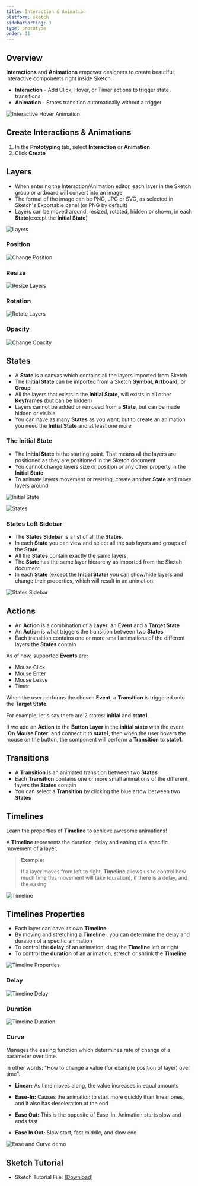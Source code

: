 ```yaml
---
title: Interaction & Animation
platform: sketch
sidebarSorting: 3
type: prototype
order: 11
---
```

## Overview

**Interactions** and **Animations** empower designers to create beautiful, interactive components right inside Sketch. 

- **Interaction** - Add Click, Hover, or  Timer actions to trigger state transitions
- **Animation** -  States transition automatically without a trigger

![Interactive Hover Animation](https://s3.amazonaws.com/animaapp/docs/sketch/Timeline%20%E2%80%93%20buy%20now%20button.gif)

## Create Interactions & Animations

 1. In the **Prototyping** tab, select **Interaction** or **Animation**
 2. Click **Create**

## Layers

* When entering the Interaction/Animation editor, each layer in the Sketch group or artboard will convert into an image
* The format of the image can be PNG, JPG or SVG, as selected in Sketch's Exportable panel (or PNG by default)
* Layers can be moved around, resized, rotated, hidden or shown, in each **State**(except the **Initial State**)

![Layers](https://s3.amazonaws.com/animaapp/docs/sketch/Timeline%20%E2%80%93%20layers.png)

### Position

![Change Position](https://s3.amazonaws.com/animaapp/docs/sketch/Timeline%20%E2%80%93%20position.gif)

### Resize

![Resize Layers](https://s3.amazonaws.com/animaapp/docs/sketch/Timeline%20%E2%80%93%20resize.gif)

### Rotation

![Rotate Layers](https://s3.amazonaws.com/animaapp/docs/sketch/Timeline%20%E2%80%93%20rotate.gif)

### Opacity

![Change Opacity](https://s3.amazonaws.com/animaapp/docs/sketch/Timeline%20%E2%80%93%20opacity.gif)

## States

 - A **State** is a canvas which contains all the layers imported from Sketch
 - The **Initial State** can be imported from a Sketch **Symbol, Artboard,** or **Group**
 - All the layers that exists in the **Initial State**, will exists in all other **Keyframes** (but can be hidden)
 - Layers cannot be added or removed from a **State**, but can be made hidden or visible
 - You can have as many **States** as you want, but to create an animation you need the **Initial State** and at least one more

### The Initial State

* The **Initial State** is the starting point. That means all the layers are positioned as they are positioned in the Sketch document
* You cannot change layers size or position or any other property in the **Initial State**
* To animate layers movement or resizing, create another **State** and move layers around

![Initial State](https://s3.amazonaws.com/animaapp/docs/sketch/Timeline%20-%20initial-state.png)

![States](https://s3.amazonaws.com/animaapp/docs/sketch/Timeline%20-%20states.png)

### States Left Sidebar

* The **States Sidebar** is a list of all the **States**. 
* In each **State** you can view and select all the sub layers and groups of the **State**.
* All the **States** contain exactly the same layers.
* The **State** has the same layer hierarchy as imported from the Sketch document.
* In each **State** (except the **Initial State**) you can show/hide layers and change their properties, which will result in an animation.

![States Sidebar](https://s3.amazonaws.com/animaapp/docs/sketch/Timeline%20-%20states-sidebar.png)

## Actions
 - An **Action** is a combination of a **Layer**, an **Event** and a **Target State**
 - An **Action** is what triggers the transition between two **States**
 - Each transition contains one or more small animations of the different layers the **States** contain

As of now, supported **Events** are:

- Mouse Click
- Mouse Enter
- Mouse Leave
- Timer

When the user performs the chosen **Event**, a **Transition** is triggered onto the **Target State**.

For example, let's say there are 2 states: **initial** and **state1**.

If we add an **Action** to the **Button Layer** in the **initial state** with the event '**On Mouse Enter**' and connect it to **state1**, then when the user hovers the mouse on the button, the component will perform a **Transition** to **state1**.


## Transitions

-   A **Transition** is an animated transition between two **States**
-   Each **Transition** contains one or more small animations of the different layers the **States** contain
-   You can select a  **Transition** by clicking the blue arrow between two **States**

## Timelines

Learn the properties of **Timeline** to achieve awesome animations!

A **Timeline** represents the duration, delay and easing of a specific movement of a layer.

> **Example:**
> 
> If a layer moves from left to right, **Timeline**  allows us to control how much time this movement will take (duration), if there is a delay, and the easing

![Timeline](https://s3.amazonaws.com/animaapp/docs/sketch/Timeline%20-%20timelines1.png)

## Timelines Properties

* Each layer can have its own **Timeline** 
* By moving and stretching a **Timeline** , you can determine the delay and duration of a specific animation
* To control the  **delay** of an animation, drag the **Timeline**  left or right
* To control the **duration** of an animation, stretch or shrink the **Timeline** 

![Timeline Properties](https://s3.amazonaws.com/animaapp/docs/sketch/Timeline%20-%20timelines2.png)

### Delay

![Timeline Delay](https://s3.amazonaws.com/animaapp/docs/sketch/Timeline%20-%20delay.gif)

### Duration

![Timeline Duration](https://s3.amazonaws.com/animaapp/docs/sketch/Timeline%20-%20duration.gif)

### Curve

Manages the easing function which determines rate of change of a parameter over time. 

In other words: "How to change a value (for example position of layer) over time".

  
- **Linear:** As time moves along, the value increases in equal amounts
  
- **Ease-In:** Causes the animation to start more quickly than linear ones, and it also has deceleration at the end
  
- **Ease Out:** This is the opposite of Ease-In. Animation starts slow and ends fast
  
- **Ease In Out:** Slow start, fast middle, and slow end

![Ease and Curve demo](https://s3.amazonaws.com/animaapp/docs/sketch/Timeline%20-%20easy%20curve.gif)


## Sketch Tutorial 

- Sketch Tutorial File: [[Download]](https://s3.amazonaws.com/animaapp/tutorials/Interaction-Animation%20Tutorial%20v3.sketch)

